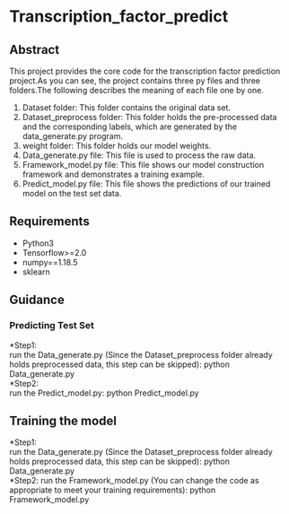 # Transcription_factor_predict
## Abstract
This project provides the core code for the transcription factor prediction project.As you can see, the project contains three py files and three folders.The following describes the meaning of each file one by one.  
1. Dataset folder: This folder contains the original data set.  
2. Dataset_preprocess folder: This folder holds the pre-processed data and the corresponding labels, which are generated by the data_generate.py program.  
3. weight folder: This folder holds our model weights.    
4. Data_generate.py file: This file is used to process the raw data.  
5. Framework_model.py file: This file shows our model construction framework and demonstrates a training example.  
6. Predict_model.py file: This file shows the predictions of our trained model on the test set data.  

## Requirements
* Python3
* Tensorflow>=2.0
* numpy==1.18.5
* sklearn

## Guidance
### Predicting Test Set  
*Step1:  
run the Data_generate.py (Since the Dataset_preprocess folder already holds preprocessed data, this step can be skipped):   python Data_generate.py  
*Step2:  
run the Predict_model.py:  python Predict_model.py  

## Training the model
*Step1:  
run the Data_generate.py (Since the Dataset_preprocess folder already holds preprocessed data, this step can be skipped):   python Data_generate.py  
*Step2:
run the Framework_model.py (You can change the code as appropriate to meet your training requirements):  python Framework_model.py  
